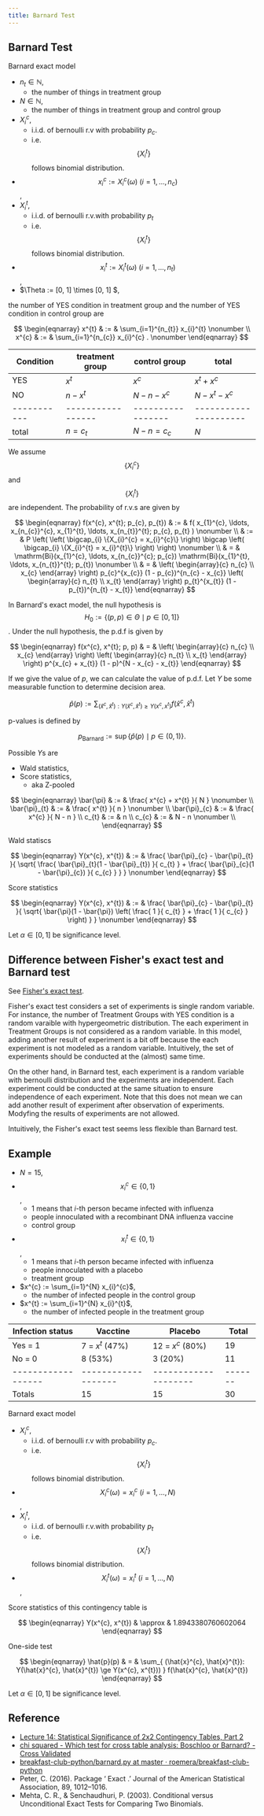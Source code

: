 ```yaml
---
title: Barnard Test
---
```


## Barnard Test
Barnard exact model

* $n_{t} \in \mathbb{N}$,
    * the number of things in treatment group
* $N \in \mathbb{N}$,
    * the number of things in treatment group and control group
* $X_{i}^{c}$,
    * i.i.d. of bernoulli r.v with probability $p_{c}$.
    * i.e. $$\{X_{i}^{t}\}$$ follows binomial distribution.
* $$x_{i}^{c} := X_{i}^{c}(\omega) \ (i = 1, \ldots, n_{c})$$,
* $X_{i}^{t}$,
    * i.i.d. of bernoulli r.v.with probability $p_{t}$
    * i.e. $$\{X_{i}^{t}\}$$ follows binomial distribution.
* $$x_{i}^{t} := X_{i}^{t}(\omega) \ (i = 1, \ldots, n_{t})$$,
* $\Theta := [0, 1] \times [0, 1] $,


the number of YES condition in treatment group and the number of YES condition in control group are

$$
\begin{eqnarray}
    x^{t}
    & := &
        \sum_{i=1}^{n_{t}}
            x_{i}^{t}
    \nonumber
    \\
    x^{c}
    & := &
        \sum_{i=1}^{n_{c}}
            x_{i}^{c}
    .
    \nonumber
\end{eqnarray}
$$



| Condition | treatment group | control group   | total               |
|-----------|-----------------|-----------------|---------------------|
| YES       | $x^{t}$         | $x^{c}$         | $x^{t} + x^{c}$     |
| NO        | $n − x^{t}$     | $N − n - x^{c}$ | $N − x^{t} - x^{c}$ |
|-----------|-----------------|-----------------|---------------------|
| total     | $n = c_{t}$     | $N − n = c_{c}$ | $N$                 |

We assume $$\{X_{i}^{c}\}$$ and $$\{X_{i}^{t}\}$$ are independent.
The probability of r.v.s are given by

$$
\begin{eqnarray}
    f(x^{c}, x^{t}; p_{c}, p_{t})
    & := &
        f(
            x_{1}^{c}, \ldots, x_{n_{c}}^{c}, x_{1}^{t}, \ldots, x_{n_{t}}^{t}; p_{c}, p_{t}
        )
    \nonumber
    \\
    & := &
        P
        \left(
            \left(
                \bigcap_{i}
                \{X_{i}^{c} = x_{i}^{c}\}
            \right)
            \bigcap
            \left(
                \bigcap_{i}
                \{X_{i}^{t} = x_{i}^{t}\}
            \right)
        \right)
    \nonumber
    \\
    & = &
        \mathrm{Bi}(x_{1}^{c}, \ldots, x_{n_{c}}^{c}; p_{c})
        \mathrm{Bi}(x_{1}^{t}, \ldots, x_{n_{t}}^{t}; p_{t})
    \nonumber
    \\
    & = &
        \left(
            \begin{array}{c}
                n_{c} \\
                x_{c}
            \end{array}
        \right)
        p_{c}^{x_{c}}
        (1 - p_{c})^{n_{c} - x_{c}}
        \left(
            \begin{array}{c}
                n_{t} \\
                x_{t}
            \end{array}
        \right)
        p_{t}^{x_{t}}
        (1 - p_{t})^{n_{t} - x_{t}}
\end{eqnarray}
$$

In Barnard's exact model, the null hypothesis is $$H_{0} := \{(p , p) \in \Theta \mid p \in [0, 1]\}$$.
Under the null hypothesis, the p.d.f is given by

$$
\begin{eqnarray}
    f(x^{c}, x^{t}; p, p)
    & = &
        \left(
            \begin{array}{c}
                n_{c} \\
                x_{c}
            \end{array}
        \right)
        \left(
            \begin{array}{c}
                n_{t} \\
                x_{t}
            \end{array}
        \right)
        p^{x_{c} + x_{t}}
        (1 - p)^{N - x_{c} - x_{t}}
\end{eqnarray}
$$


If we give the value of $p$, we can calculate the value of p.d.f.
Let $Y$ be some measurable function to determine decision area.

$$
    \hat{p}(p)
    :=
    \sum_{
        (\hat{x}^{c}, \hat{x}^{t}): Y(\hat{x}^{c}, \hat{x}^{t}) \ge Y(x^{c}, x^{t})
    }
        f(\hat{x}^{c}, \hat{x}^{t})
$$

p-values is defined by

$$
    p_{\mathrm{Barnard}}
    :=
    \sup
    \{
        \hat{p}(p)
        \mid
        p \in (0, 1)
    \}
    .
$$

Possible $Y$s are

* Wald statistics,
* Score statistics,
    * aka Z-pooled

$$
\begin{eqnarray}
    \bar{\pi}
    & := &
        \frac{
            x^{c} + x^{t}
        }{
            N
        }
    \nonumber
    \\
    \bar{\pi}_{t}
    & := &
        \frac{
            x^{t}
        }{
            n
        }
    \nonumber
    \\
    \bar{\pi}_{c}
    & := &
        \frac{
            x^{c}
        }{
            N - n
        }
    \\
    c_{t}
    & := &
        n
    \\
    c_{c}
    & := &
        N - n
    \nonumber
    \\
\end{eqnarray}
$$

Wald statiscs

$$
\begin{eqnarray}
    Y(x^{c}, x^{t})
    & := &
        \frac{
            \bar{\pi}_{c}
            -
            \bar{\pi}_{t}
        }{
            \sqrt{
                \frac{
                   \bar{\pi}_{t}(1 - \bar{\pi}_{t})
                }{
                    c_{t}
                }
                +
                \frac{
                   \bar{\pi}_{c}(1 - \bar{\pi}_{c})
                }{
                    c_{c}
                }
            }
        }
    \nonumber
\end{eqnarray}
$$

Score statistics

$$
\begin{eqnarray}
    Y(x^{c}, x^{t})
    & := &
        \frac{
            \bar{\pi}_{c}
            -
            \bar{\pi}_{t}
        }{
            \sqrt{
                \bar{\pi}(1 - \bar{\pi})
                \left(
                    \frac{
                        1
                    }{
                        c_{t}
                    }
                    +
                    \frac{
                       1
                    }{
                        c_{c}
                    }
                \right)
            }
        }
    \nonumber
\end{eqnarray}
$$

Let $\alpha \in [0, 1]$ be significance level.


## Difference between Fisher's exact test and Barnard test
See <a href="{{ site.baseurl }}/fisher_exact_test.html">Fisher's exact test</a>.

Fisher's exact test considers a set of experiments is single random variable.
For instance, the number of Treatment Groups with YES condition is a random varaible with hypergeometric distribution.
The each experiment in Treatment Groups is not considered as a random variable.
In this model, adding another result of experiment is a bit off because the each experiment is not modeled as a random variable.
Intuitively, the set of experiments should be conducted at the (almost) same time.

On the other hand, in Barnard test, each experiment is a random variable with bernoulli distribution and the experiments are independent.
Each experiment could be conducted at the same situation to ensure independence of each experiment.
Note that this does not mean we can add another result of experiment after observation of experiments.
Modyfing the results of experiments are not allowed.

Intuitively, the Fisher's exact test seems less flexible than Barnard test.


## Example
* $N = 15$,
* $$x_{i}^{c} \in \{0, 1\}$$,
    * 1 means that $i$-th person became infected with influenza
    * people innoculated with a recombinant DNA influenza vaccine
    * control group
* $$x_{i}^{t} \in \{0, 1\}$$,
    * 1 means that $i$-th person became infected with influenza
    * people innoculated with a placebo
    * treatment group
* $x^{c} := \sum_{i=1}^{N} x_{i}^{c}$,
    * the number of infected people in the control group
* $x^{t} := \sum_{i=1}^{N} x_{i}^{t}$,
    * the number of infected people in the treatment group


| Infection status | Vacctine          | Placebo            | Total |
|------------------|-------------------|--------------------|-------|
| Yes = 1          | 7 = $x^{t}$ (47%) | 12 = $x^{c}$ (80%) | 19    |
| No  = 0          | 8 (53%)           | 3 (20%)            | 11    |
|------------------|-------------------|--------------------|-------|
| Totals           | 15                | 15                 | 30    |


Barnard exact model

* $X_{i}^{c}$,
    * i.i.d. of bernoulli r.v with probability $p_{c}$.
    * i.e. $$\{X_{i}^{t}\}$$ follows binomial distribution.
* $$X_{i}^{c}(\omega) = x_{i}^{c} \ (i = 1, \ldots, N)$$,
* $X_{i}^{t}$,
    * i.i.d. of bernoulli r.v.with probability $p_{t}$
    * i.e. $$\{X_{i}^{t}\}$$ follows binomial distribution.
* $$X_{i}^{t}(\omega) = x_{i}^{t} \ (i = 1, \ldots, N)$$,

Score statistics of this contingency table is

$$
\begin{eqnarray}
    Y(x^{c}, x^{t})
    & \approx &
        1.8943380760602064
\end{eqnarray}
$$

One-side test

$$
\begin{eqnarray}
    \hat{p}(p)
    & = &
        \sum_{
            (\hat{x}^{c}, \hat{x}^{t}): Y(\hat{x}^{c}, \hat{x}^{t}) \ge Y(x^{c}, x^{t}))
        }
            f(\hat{x}^{c}, \hat{x}^{t})
\end{eqnarray}
$$

Let $\alpha \in [0, 1]$ be significance level.

## Reference
* [Lecture 14: Statistical Significance of 2x2 Contingency Tables, Part 2](https://www2.stat.duke.edu/courses/Spring12/sta10.1/Lectures/Lec14.pdf)
* [chi squared \- Which test for cross table analysis: Boschloo or Barnard? \- Cross Validated](https://stats.stackexchange.com/questions/169864/which-test-for-cross-table-analysis-boschloo-or-barnard)
* [breakfast\-club\-python/barnard\.py at master · roemera/breakfast\-club\-python](https://github.com/roemera/breakfast-club-python/blob/master/barnard/barnard.py)
* Peter, C. (2016). Package ‘ Exact .’ Journal of the American Statistical Association, 89, 1012–1016.
* Mehta, C. R., & Senchaudhuri, P. (2003). Conditional versus Unconditional Exact Tests for Comparing Two Binomials.
